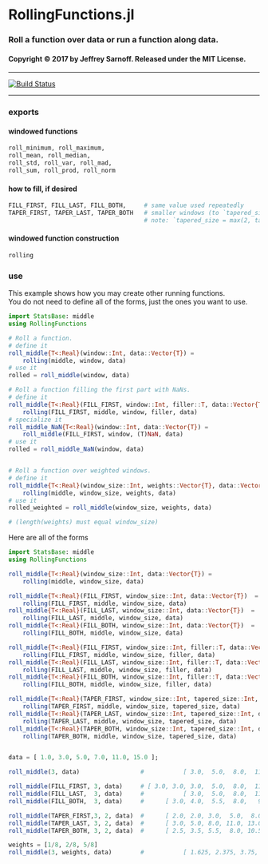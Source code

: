 # RollingFunctions.jl

### Roll a function over data or run a function along data.

#### Copyright © 2017 by Jeffrey Sarnoff.  Released under the MIT License.

-----

[![Build Status](https://travis-ci.org/JeffreySarnoff/RollingFunctions.jl.svg?branch=master)](https://travis-ci.org/JeffreySarnoff/RollingFunctions.jl)

-----

### exports

#### windowed functions
```julia
roll_minimum, roll_maximum, 
roll_mean, roll_median,
roll_std, roll_var, roll_mad, 
roll_sum, roll_prod, roll_norm
```

#### how to fill, if desired
```julia
FILL_FIRST, FILL_LAST, FILL_BOTH,     # same value used repeatedly    
TAPER_FIRST, TAPER_LAST, TAPER_BOTH   # smaller windows (to `tapered_size`) used, copies last repeatedly    
                                      # note: `tapered_size = max(2, tapered_size)`, needed for coherence
```

#### windowed function construction
```julia
rolling
```

### use

This example shows how you may create other running functions.   
You do not need to define all of the forms, just the ones you want to use.


```julia
import StatsBase: middle
using RollingFunctions

# Roll a function.
# define it
roll_middle{T<:Real}(window::Int, data::Vector{T}) =
    rolling(middle, window, data)
# use it
rolled = roll_middle(window, data)

# Roll a function filling the first part with NaNs.
# define it
roll_middle{T<:Real}(FILL_FIRST, window::Int, filler::T, data::Vector{T})  =
    rolling(FILL_FIRST, middle, window, filler, data)
# specialize it
roll_middle_NaN{T<:Real}(window::Int, data::Vector{T}) =
    roll_middle(FILL_FIRST, window, (T)NaN, data)
# use it
rolled = roll_middle_NaN(window, data)


# Roll a function over weighted windows.
# define it
roll_middle{T<:Real}(window_size::Int, weights::Vector{T}, data::Vector{T}) =
    rolling(middle, window_size, weights, data)
# use it
rolled_weighted = roll_middle(window_size, weights, data)

# (length(weights) must equal window_size)

```

Here are all of the forms

```julia
import StatsBase: middle
using RollingFunctions

roll_middle{T<:Real}(window_size::Int, data::Vector{T}) =
    rolling(middle, window_size, data)

roll_middle{T<:Real}(FILL_FIRST, window_size::Int, data::Vector{T})  =
    rolling(FILL_FIRST, middle, window_size, data)
roll_middle{T<:Real}(FILL_LAST, window_size::Int, data::Vector{T})  =
    rolling(FILL_LAST, middle, window_size, data)
roll_middle{T<:Real}(FILL_BOTH, window_size::Int, data::Vector{T})  =
    rolling(FILL_BOTH, middle, window_size, data)

roll_middle{T<:Real}(FILL_FIRST, window_size::Int, filler::T, data::Vector{T})  =
    rolling(FILL_FIRST, middle, window_size, filler, data)
roll_middle{T<:Real}(FILL_LAST, window_size::Int, filler::T, data::Vector{T})  =
    rolling(FILL_LAST, middle, window_size, filler, data)
roll_middle{T<:Real}(FILL_BOTH, window_size::Int, filler::T, data::Vector{T})  =
    rolling(FILL_BOTH, middle, window_size, filler, data)

roll_middle{T<:Real}(TAPER_FIRST, window_size::Int, tapered_size::Int, data::Vector{T})  =
    rolling(TAPER_FIRST, middle, window_size, tapered_size, data)
roll_middle{T<:Real}(TAPER_LAST, window_size::Int, tapered_size::Int, data::Vector{T})  =
    rolling(TAPER_LAST, middle, window_size, tapered_size, data)
roll_middle{T<:Real}(TAPER_BOTH, window_size::Int, tapered_size::Int, data::Vector{T})  =
    rolling(TAPER_BOTH, middle, window_size, tapered_size, data)


data = [ 1.0, 3.0, 5.0, 7.0, 11.0, 15.0 ];

roll_middle(3, data)                 #           [ 3.0,  5.0,  8.0,  11.0 ]

roll_middle(FILL_FIRST, 3, data)     # [ 3.0, 3.0, 3.0,  5.0,  8.0,  11.0 ]
roll_middle(FILL_LAST,  3, data)     #           [ 3.0,  5.0,  8.0,  11.0, 11.0, 11.0 ]
roll_middle(FILL_BOTH,  3, data)     #      [ 3.0, 4.0,  5.5,  8.0,   9.5, 11.0 ]

roll_middle(TAPER_FIRST,3, 2, data)  #      [ 2.0, 2.0, 3.0,  5.0,  8.0, 11.0 ]
roll_middle(TAPER_LAST, 3, 2, data)  #      [ 3.0, 5.0, 8.0, 11.0, 13.0, 13.0 ]
roll_middle(TAPER_BOTH, 3, 2, data)  #      [ 2.5, 3.5, 5.5,  8.0, 10.5, 12.0 ]

weights = [1/8, 2/8, 5/8]
roll_middle(3, weights, data)        #           [ 1.625, 2.375, 3.75, 5.125 ]

```
